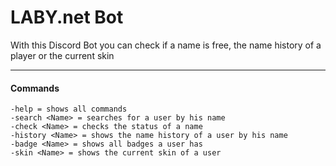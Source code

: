 # LABY.net Bot

With this Discord Bot you can check if a name is free, the name history of a player or the current skin

------------
#### Commands
    -help = shows all commands
    -search <Name> = searches for a user by his name
    -check <Name> = checks the status of a name
    -history <Name> = shows the name history of a user by his name
    -badge <Name> = shows all badges a user has
    -skin <Name> = shows the current skin of a user
